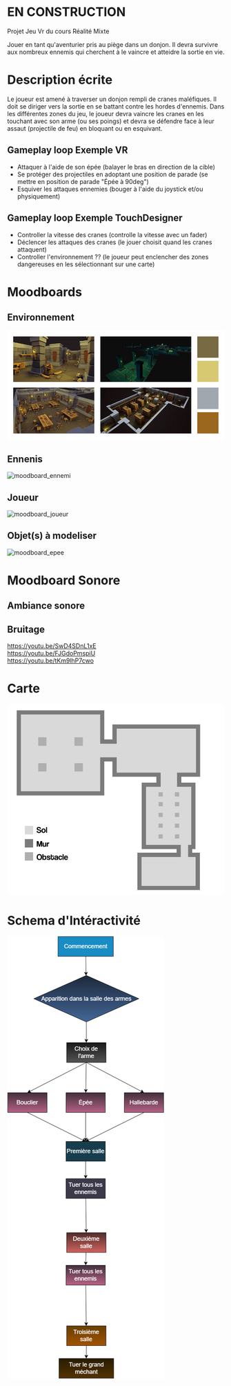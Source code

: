 # EN CONSTRUCTION
Projet Jeu Vr du cours Réalité Mixte



Jouer en tant qu'aventurier pris au piège dans un donjon. Il devra survivre aux nombreux ennemis qui cherchent à le vaincre et atteidre la sortie en vie.

# Description écrite

Le joueur est amené à traverser un donjon rempli de cranes maléfiques. Il doit se diriger vers la sortie en se battant contre les hordes d'ennemis. Dans les différentes zones du jeu, le joueur devra vaincre les cranes en les touchant avec son arme (ou ses poings) et devra se défendre face à leur assaut (projectile de feu) en bloquant ou en esquivant.



## Gameplay loop Exemple VR

<ul>
<li> Attaquer à l'aide de son épée (balayer le bras en direction de la cible)  </li>
<li> Se protéger des projectiles en adoptant une position de parade (se mettre en position de parade "Épée à 90deg") </li>
<li> Esquiver les attaques ennemies (bouger à l'aide du joystick et/ou physiquement) </li>
</ul>
  
## Gameplay loop Exemple TouchDesigner

<ul>
<li> Controller la vitesse des cranes (controlle la vitesse avec un fader) </li>
<li> Déclencer les attaques des cranes (le jouer choisit quand les cranes attaquent)  </li>
<li> Controller l'environnement ?? (le joueur peut enclencher des zones dangereuses en les sélectionnant sur une carte) </li>
</ul>

# Moodboards 





## Environnement

![moodboard_environnement](./medias/moodboards/moodboards_visuels/moodboard_environnement.png)

## Ennenis

![moodboard_ennemi](https://github.com/user-attachments/assets/2c3e234c-1d2b-4f53-a855-70cf6102007c)

## Joueur

![moodboard_joueur](https://github.com/user-attachments/assets/dd98a224-63b8-4f10-9984-1a1a360c5438)

## Objet(s) à modeliser

![moodboard_epee](https://github.com/user-attachments/assets/7bf56d68-512f-4b9c-b1a8-5b1f72a980e7)

# Moodboard Sonore

## Ambiance sonore

## Bruitage

https://youtu.be/SwD4SDnL1xE
<br>
https://youtu.be/FJGdoPmspiU
<br>
https://youtu.be/tKm9lhP7cwo

# Carte

![CarteDuJeuV1](./medias/carte/MapProjetVr.png)

# Schema d'Intéractivité
![CarteJeux](./medias/carte/dia_jeux.png)
